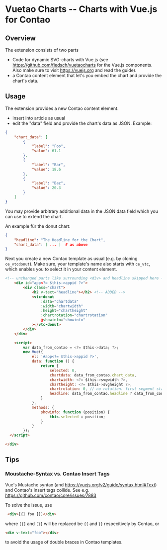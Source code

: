 # Vuetao Charts -- Charts with Vue.js for Contao

## Overview 

The extension consists of two parts

* Code for dynamic SVG-charts with Vue.js (see https://github.com/fiedsch/vuetaocharts for the Vue.js components.
  Also make sure to visit https://vuejs.org and read the guide).
* a Contao content element that let's you embed the chart and provide the chart's data.

## Usage

The extension provides a new Contao content element.

* insert into article as usual
* edit the "data" field and provide the chart's data as JSON. Example:

```json
{
    "chart_data": [
        {
            "label": "Foo",
            "value": 61.1
        },
        {
            "label": "Bar",
            "value": 18.6
        },
        {
            "label": "Baz",
            "value": 20.3
        }
    ]
}
```

You may provide arbitrary additional data in the JSON data field which you can use to extend
the chart. 

An example für the donut chart:

```json
{
    "headline": "The Headline for the Chart",
    "chart_data": [ ... ]  # as above
}
```

Next you create a new  Contao template as usual (e.g. by cloning `ce_vtcdonut`). Make sure, your template's
name also starts with `ce_vtc`, which enables you to select it in your content element.


```html
<!-- unchanged parts like surrounding <div> and headline skipped here --> 
    <div id="app<?= $this->appid ?>">
        <div class="chart">
            <h2 v-text="headline"></h2> <!-- ADDED -->
            <vtc-donut
                :data="chartdata"
                :width="chartwidth"
                :height="chartheight"
                :chartrotation="chartrotation"
                @showinfo="showinfo"
            ></vtc-donut>
        </div>
    </div>

    <script>
        var data_from_contao = <?= $this->data; ?>;
        new Vue({
            el: '#app<?= $this->appid ?>',
            data: function () {
                return {
                    selected: 0,
                    chartdata: data_from_contao.chart_data,
                    chartwidth: <?= $this->svgwidth ?>,
                    chartheight: <?= $this->svgheight ?>,
                    chartrotation: 0, // no rotation. first segment starts at 12 o'clock
                    headline: data_from_contao.headline ? data_from_contao.headline : "" // ADDED
                }
            },
            methods: {
                showinfo: function (position) {
                    this.selected = position;
                }
            }
        });
  </script>

</div>
```






## Tips
 
### Moustache-Syntax vs. Contao Insert Tags

Vue's Mustache syntax (and https://vuejs.org/v2/guide/syntax.html#Text) and Contao's insert tags collide.
See e.g. https://github.com/contao/core/issues/7883 

To solve the issue, use
```html
 <div>[{] foo [}]</div>
```
where `[{]` and `[}]` will be replaced be  `{{` and `}}` respecitively by Contao</div>, or 
```html
<div v-text="foo"></div>
```
to avoid the usage of double braces in Contao templates.

